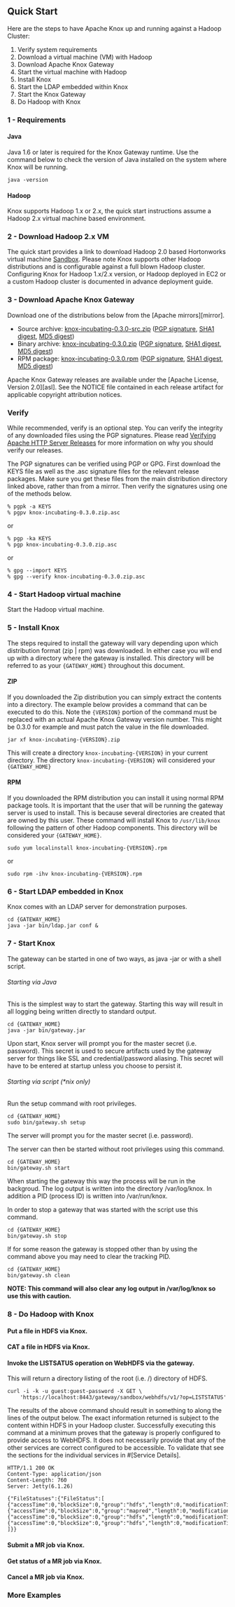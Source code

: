 <!---
   Licensed to the Apache Software Foundation (ASF) under one or more
   contributor license agreements.  See the NOTICE file distributed with
   this work for additional information regarding copyright ownership.
   The ASF licenses this file to You under the Apache License, Version 2.0
   (the "License"); you may not use this file except in compliance with
   the License.  You may obtain a copy of the License at

       http://www.apache.org/licenses/LICENSE-2.0

   Unless required by applicable law or agreed to in writing, software
   distributed under the License is distributed on an "AS IS" BASIS,
   WITHOUT WARRANTIES OR CONDITIONS OF ANY KIND, either express or implied.
   See the License for the specific language governing permissions and
   limitations under the License.
--->

## Quick Start ##

Here are the steps to have Apache Knox up and running against a Hadoop Cluster:

1. Verify system requirements
1. Download a virtual machine (VM) with Hadoop 
1. Download Apache Knox Gateway
1. Start the virtual machine with Hadoop
1. Install Knox
1. Start the LDAP embedded within Knox
1. Start the Knox Gateway
1. Do Hadoop with Knox



### 1 - Requirements ###

#### Java ####

Java 1.6 or later is required for the Knox Gateway runtime.
Use the command below to check the version of Java installed on the system where Knox will be running.

    java -version

#### Hadoop ####

Knox supports Hadoop 1.x or 2.x, the quick start instructions assume a Hadoop 2.x virtual machine based environment. 


### 2 - Download Hadoop 2.x VM ###
The quick start provides a link to download Hadoop 2.0 based Hortonworks virtual machine [Sandbox](http://hortonworks.com/products/hdp-2/#install). Please note Knox supports other Hadoop distributions and is configurable against a full blown Hadoop cluster.
Configuring Knox for Hadoop 1.x/2.x version, or Hadoop deployed in EC2 or a custom Hadoop cluster is documented in advance deployment guide.


### 3 - Download Apache Knox Gateway ###

Download one of the distributions below from the [Apache mirrors][mirror].

* Source archive: [knox-incubating-0.3.0-src.zip][src-zip] ([PGP signature][src-pgp], [SHA1 digest][src-sha], [MD5 digest][src-md5])
* Binary archive: [knox-incubating-0.3.0.zip][bin-zip] ([PGP signature][bin-pgp], [SHA1 digest][bin-sha], [MD5 digest][bin-md5])
* RPM package: [knox-incubating-0.3.0.rpm][rpm] ([PGP signature][rpm-pgp], [SHA1 digest][rpm-sha], [MD5 digest][rpm-md5])

[src-zip]: http://www.apache.org/dyn/closer.cgi/incubator/knox/0.3.0-incubating/knox-incubating-0.3.0-src.zip
[src-sha]: http://www.apache.org/dist/incubator/knox/0.3.0-incubating/knox-incubating-0.3.0-src.zip.sha
[src-pgp]: http://www.apache.org/dist/incubator/knox/0.3.0-incubating/knox-0.3.0-incubating-src.zip.asc
[src-md5]: http://www.apache.org/dist/incubator/knox/0.3.0-incubating/knox-incubating-0.3.0-src.zip.md5
[bin-zip]: http://www.apache.org/dyn/closer.cgi/incubator/knox/0.3.0-incubating/knox-incubating-0.3.0.zip
[bin-pgp]: http://www.apache.org/dist/incubator/knox/0.3.0-incubating/knox-incubating-0.3.0.zip.asc
[bin-sha]: http://www.apache.org/dist/incubator/knox/0.3.0-incubating/knox-incubating-0.3.0.zip.sha
[bin-md5]: http://www.apache.org/dist/incubator/knox/0.3.0-incubating/knox-incubating-0.3.0.zip.md5
[rpm]: http://www.apache.org/dyn/closer.cgi/incubator/knox/0.3.0-incubating/knox-incubating-0.3.0.rpm
[rpm-sha]: http://www.apache.org/dist/incubator/knox/0.3.0-incubating/knox-incubating-0.3.0.rpm.sha
[rpm-pgp]: http://www.apache.org/dist/incubator/knox/0.3.0-incubating/knox-0.3.0-incubating.rpm.asc
[rpm-md5]: http://www.apache.org/dist/incubator/knox/0.3.0-incubating/knox-incubating-0.3.0.rpm.md5

Apache Knox Gateway releases are available under the [Apache License, Version 2.0][asl].
See the NOTICE file contained in each release artifact for applicable copyright attribution notices.


### Verify ###

While recommended, verify is an optional step. You can verify the integrity of any downloaded files using the PGP signatures.
Please read [Verifying Apache HTTP Server Releases](http://httpd.apache.org/dev/verification.html) for more information on why you should verify our releases.

The PGP signatures can be verified using PGP or GPG.
First download the KEYS file as well as the .asc signature files for the relevant release packages.
Make sure you get these files from the main distribution directory linked above, rather than from a mirror.
Then verify the signatures using one of the methods below.

    % pgpk -a KEYS
    % pgpv knox-incubating-0.3.0.zip.asc

or

    % pgp -ka KEYS
    % pgp knox-incubating-0.3.0.zip.asc

or

    % gpg --import KEYS
    % gpg --verify knox-incubating-0.3.0.zip.asc

### 4 - Start Hadoop virtual machine ###

Start the Hadoop virtual machine.

### 5 - Install Knox ###

The steps required to install the gateway will vary depending upon which distribution format (zip | rpm) was downloaded.
In either case you will end up with a directory where the gateway is installed.
This directory will be referred to as your `{GATEWAY_HOME}` throughout this document.

#### ZIP ####

If you downloaded the Zip distribution you can simply extract the contents into a directory.
The example below provides a command that can be executed to do this.
Note the `{VERSION}` portion of the command must be replaced with an actual Apache Knox Gateway version number.
This might be 0.3.0 for example and must patch the value in the file downloaded.

    jar xf knox-incubating-{VERSION}.zip

This will create a directory `knox-incubating-{VERSION}` in your current directory.
The directory `knox-incubating-{VERSION}` will considered your `{GATEWAY_HOME}`


#### RPM ####

If you downloaded the RPM distribution you can install it using normal RPM package tools.
It is important that the user that will be running the gateway server is used to install.
This is because several directories are created that are owned by this user.
These command will install Knox to `/usr/lib/knox` following the pattern of other Hadoop components.
This directory will be considered your `{GATEWAY_HOME}`.

    sudo yum localinstall knox-incubating-{VERSION}.rpm

or

    sudo rpm -ihv knox-incubating-{VERSION}.rpm


### 6 - Start LDAP embedded in Knox ###

Knox comes with an LDAP server for demonstration purposes.

    cd {GATEWAY_HOME}
    java -jar bin/ldap.jar conf &


### 7 - Start Knox  ###

The gateway can be started in one of two ways, as java -jar or with a shell script.


###### Starting via Java

This is the simplest way to start the gateway.
Starting this way will result in all logging being written directly to standard output.

    cd {GATEWAY_HOME}
    java -jar bin/gateway.jar


Upon start, Knox server will prompt you for the master secret (i.e. password).
This secret is used to secure artifacts used by the gateway server for things like SSL and credential/password aliasing.
This secret will have to be entered at startup unless you choose to persist it.


###### Starting via script (*nix only)

Run the setup command with root privileges.

    cd {GATEWAY_HOME}
    sudo bin/gateway.sh setup

The server will prompt you for the master secret (i.e. password).

The server can then be started without root privileges using this command.

    cd {GATEWAY_HOME}
    bin/gateway.sh start

When starting the gateway this way the process will be run in the backgroud.
The log output is written into the directory /var/log/knox.
In addition a PID (process ID) is written into /var/run/knox.

In order to stop a gateway that was started with the script use this command.

    cd {GATEWAY_HOME}
    bin/gateway.sh stop

If for some reason the gateway is stopped other than by using the command above you may need to clear the tracking PID.

    cd {GATEWAY_HOME}
    bin/gateway.sh clean

__NOTE: This command will also clear any log output in /var/log/knox so use this with caution.__


### 8 - Do Hadoop with Knox

#### Put a file in HDFS via Knox.
#### CAT a file in HDFS via Knox.
#### Invoke the LISTSATUS operation on WebHDFS via the gateway.
This will return a directory listing of the root (i.e. /) directory of HDFS.

    curl -i -k -u guest:guest-password -X GET \
        'https://localhost:8443/gateway/sandbox/webhdfs/v1/?op=LISTSTATUS'

The results of the above command should result in something to along the lines of the output below.
The exact information returned is subject to the content within HDFS in your Hadoop cluster.
Successfully executing this command at a minimum proves that the gateway is properly configured to provide access to WebHDFS.
It does not necessarily provide that any of the other services are correct configured to be accessible.
To validate that see the sections for the individual services in #[Service Details].

    HTTP/1.1 200 OK
    Content-Type: application/json
    Content-Length: 760
    Server: Jetty(6.1.26)

    {"FileStatuses":{"FileStatus":[
    {"accessTime":0,"blockSize":0,"group":"hdfs","length":0,"modificationTime":1350595859762,"owner":"hdfs","pathSuffix":"apps","permission":"755","replication":0,"type":"DIRECTORY"},
    {"accessTime":0,"blockSize":0,"group":"mapred","length":0,"modificationTime":1350595874024,"owner":"mapred","pathSuffix":"mapred","permission":"755","replication":0,"type":"DIRECTORY"},
    {"accessTime":0,"blockSize":0,"group":"hdfs","length":0,"modificationTime":1350596040075,"owner":"hdfs","pathSuffix":"tmp","permission":"777","replication":0,"type":"DIRECTORY"},
    {"accessTime":0,"blockSize":0,"group":"hdfs","length":0,"modificationTime":1350595857178,"owner":"hdfs","pathSuffix":"user","permission":"755","replication":0,"type":"DIRECTORY"}
    ]}}
    
#### Submit a MR job via Knox.

#### Get status of a MR job via Knox.

#### Cancel a MR job via Knox.


### More Examples ###

